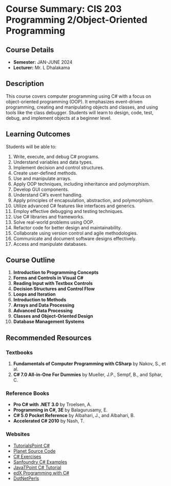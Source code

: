 # Course Summary: CIS 203 Programming 2/Object-Oriented Programming

## Course Details
- **Semester:** JAN-JUNE 2024
- **Lecturer:** Mr. L Dhalakama

## Description
This course covers computer programming using C# with a focus on object-oriented programming (OOP). It emphasizes event-driven programming, creating and manipulating objects and classes, and using tools like the class debugger. Students will learn to design, code, test, debug, and implement objects at a beginner level.

## Learning Outcomes
Students will be able to:
1. Write, execute, and debug C# programs.
2. Understand variables and data types.
3. Implement decision and control structures.
4. Create user-defined methods.
5. Use and manipulate arrays.
6. Apply OOP techniques, including inheritance and polymorphism.
7. Develop GUI components.
8. Understand C#’s event handling.
9. Apply principles of encapsulation, abstraction, and polymorphism.
10. Utilize advanced C# features like interfaces and generics.
11. Employ effective debugging and testing techniques.
12. Use C# libraries and frameworks.
13. Solve real-world problems using OOP.
14. Refactor code for better design and maintainability.
15. Collaborate using version control and agile methodologies.
16. Communicate and document software designs effectively.
17. Access and manipulate databases.

## Course Outline
1. **Introduction to Programming Concepts**
2. **Forms and Controls in Visual C#**
3. **Reading Input with Textbox Controls**
4. **Decision Structures and Control Flow**
5. **Loops and Iteration**
6. **Introduction to Methods**
7. **Arrays and Data Processing**
8. **Advanced Data Processing**
9. **Classes and Object-Oriented Design**
10. **Database Management Systems**

## Recommended Resources
### Textbooks
1. **Fundamentals of Computer Programming with CSharp** by Nakov, S., et al.
2. **C# 7.0 All-in-One For Dummies** by Mueller, J.P., Sempf, B., and Sphar, C.

### Reference Books
- **Pro C# with .NET 3.0** by Troelsen, A.
- **Programming in C#, 3E** by Balagurusamy, E.
- **C# 5.0 Pocket Reference** by Albahari, J., and Albahari, B.
- **Accelerated C# 2010** by Nash, T.

### Websites
- [TutorialsPoint C#](https://www.tutorialspoint.com/csharp)
- [Planet Source Code](http://www.planetsourcecode.com)
- [C# Exercises](https://www.w3resource.com/csharp-exercises/)
- [Sanfoundry C# Examples](http://www.sanfoundry.com/csharp-programming-examples/)
- [JavaTPoint C# Tutorial](https://www.javatpoint.com/c-sharp-tutorial)
- [edX Programming with C#](https://www.edx.org/course/programming-c-microsoft-dev204x-3)
- [DotNetPerls](http://www.dotnetperls.com)
